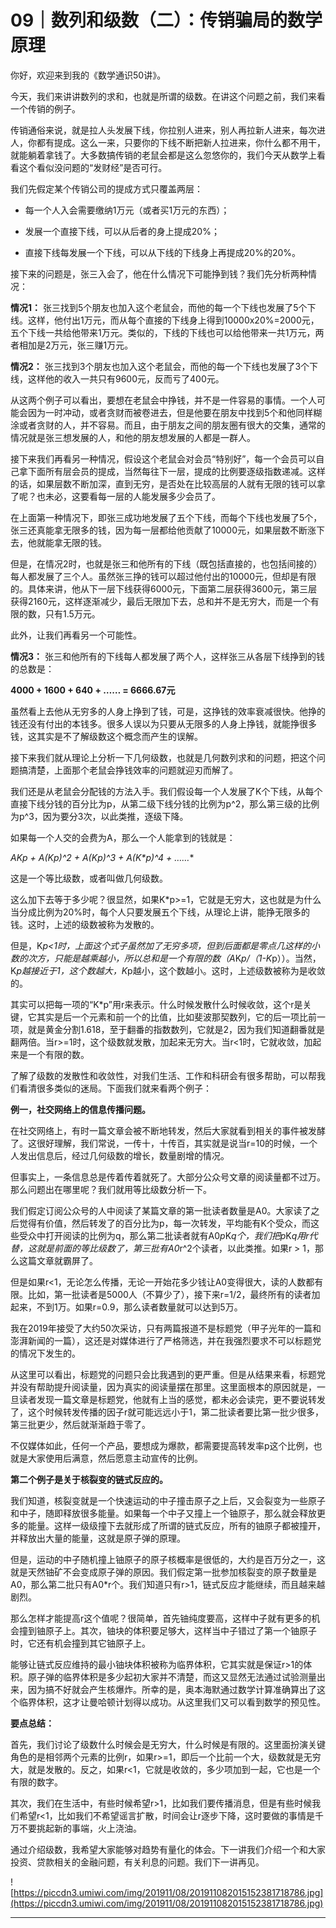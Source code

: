 # 09｜数列和级数（二）：传销骗局的数学原理

你好，欢迎来到我的《数学通识50讲》。

今天，我们来讲讲数列的求和，也就是所谓的级数。在讲这个问题之前，我们来看一个传销的例子。

传销通俗来说，就是拉人头发展下线，你拉别人进来，别人再拉新人进来，每次进人，你都有提成。这么一来，只要你的下线不断把新人拉进来，你什么都不用干，就能躺着拿钱了。大多数搞传销的老鼠会都是这么忽悠你的，我们今天从数学上看看这个看似没问题的“发财经”是否可行。

我们先假定某个传销公司的提成方式只覆盖两层：

* 每一个人入会需要缴纳1万元（或者买1万元的东西）；

* 发展一个直接下线，可以从后者的身上提成20%；

* 直接下线每发展一个下线，可以从下线的下线身上再提成20%的20%。

接下来的问题是，张三入会了，他在什么情况下可能挣到钱？我们先分析两种情况：

 **情况1：** 张三找到5个朋友也加入这个老鼠会，而他的每一个下线也发展了5个下线。这样，他付出1万元，而从每个直接的下线身上得到10000x20%=2000元，五个下线一共给他带来1万元。类似的，下线的下线也可以给他带来一共1万元，两者相加是2万元，张三赚1万元。

 **情况2：** 张三找到3个朋友也加入这个老鼠会，而他的每一个下线也发展了3个下线，这样他的收入一共只有9600元，反而亏了400元。

从这两个例子可以看出，要想在老鼠会中挣钱，并不是一件容易的事情。一个人可能会因为一时冲动，或者贪财而被卷进去，但是他要在朋友中找到5个和他同样糊涂或者贪财的人，并不容易。而且，由于朋友之间的朋友圈有很大的交集，通常的情况就是张三想发展的人，和他的朋友想发展的人都是一群人。

接下来我们再看另一种情况，假设这个老鼠会对会员“特别好”，每一个会员可以自己拿下面所有层会员的提成，当然每往下一层，提成的比例要逐级指数递减。这样的话，如果层数不断加深，直到无穷，是否处在比较高层的人就有无限的钱可以拿了呢？也未必，这要看每一层的人能发展多少会员了。

在上面第一种情况下，即张三成功地发展了五个下线，而每个下线也发展了5个，张三还真能拿无限多的钱，因为每一层都给他贡献了10000元，如果层数不断涨下去，他就能拿无限的钱。

但是，在情况2时，也就是张三和他所有的下线（既包括直接的，也包括间接的）每人都发展了三个人。虽然张三挣的钱可以超过他付出的10000元，但却是有限的。具体来讲，他从下一层下线获得6000元，下面第二层获得3600元，第三层获得2160元，这样逐渐减少，最后无限加下去，总和并不是无穷大，而是一个有限的数，只有1.5万元。

此外，让我们再看另一个可能性。

 **情况3：** 张三和他所有的下线每人都发展了两个人，这样张三从各层下线挣到的钱的总数是：

 **4000 + 1600 + 640 + …… = 6666.67元**

虽然看上去他从无穷多的人身上挣到了钱，可是，这挣钱的效率衰减很快。他挣的钱还没有付出的本钱多。很多人误以为只要从无限多的人身上挣钱，就能挣很多钱，这其实是不了解级数这个概念而产生的误解。

接下来我们就从理论上分析一下几何级数，也就是几何数列求和的问题，把这个问题搞清楚，上面那个老鼠会挣钱效率的问题就迎刃而解了。

我们还是从老鼠会分配钱的方法入手。我们假设每一个人发展了K个下线，从每个直接下线分钱的百分比为p，从第二级下线分钱的比例为p^2，那么第三级的比例为p^3，因为要分3次，以此类推，逐级下降。

如果每一个人交的会费为A，那么一个人能拿到的钱就是：

 **A*K*p + A*(K*p)^2 + A*(K*p)^3 + A*(K*p)^4 + ……**

这是一个等比级数，或者叫做几何级数。

这么加下去等于多少呢？很显然，如果K*p>=1，它就是无穷大，这也就是为什么当分成比例为20%时，每个人只要发展五个下线，从理论上讲，能挣无限多的钱。这时，上述的级数被称为发散的。

但是，K*p<1时，上面这个式子虽然加了无穷多项，但到后面都是零点几这样的小数的次方，只能是越乘越小，所以总和是一个有限的数（A*K*p/（1-K*p））。当然，K*p越接近于1，这个数越大，K*p越小，这个数越小。这时，上述级数被称为是收敛的。

其实可以把每一项的“K*p”用r来表示。什么时候发散什么时候收敛，这个r是关键，它其实是后一个元素和前一个的比值，比如斐波那契数列，它的后一项比前一项，就是黄金分割1.618，至于翻番的指数数列，它就是2，因为我们知道翻番就是翻两倍。当r>=1时，这个级数就发散，加起来无穷大。当r<1时，它就收敛，加起来是一个有限的数。

了解了级数的发散性和收敛性，对我们生活、工作和科研会有很多帮助，可以帮我们看清很多类似的迷局。下面我们就来看两个例子：

 **例一，社交网络上的信息传播问题。**

在社交网络上，有时一篇文章会被不断地转发，然后大家就看到相关的事件被发酵了。这很好理解，我们常说，一传十，十传百，其实就是说当r=10的时候，一个人发出信息后，经过几何级数的增长，数量剧增的情况。

但事实上，一条信息总是传着传着就死了。大部分公众号文章的阅读量都不过万。那么问题出在哪里呢？我们就用等比级数分析一下。

我们假定订阅公众号的人中阅读了某篇文章的第一批读者数量是A0。大家读了之后觉得有价值，然后转发了的百分比为p，每一次转发，平均能有K个受众，而这些受众中打开阅读的比例为q，那么第二批读者就有A0*p*K*q个，我们把p*K*q用r代替，这就是前面的等比级数了，第三批有A0*r^2个读者，以此类推。如果r > 1，那么这篇文章就霸屏了。

但是如果r<1，无论怎么传播，无论一开始花多少钱让A0变得很大，读的人数都有限。比如，第一批读者是5000人（不算少了），接下来r=1/2，最终所有的读者加起来，不到1万。如果r=0.9，那么读者数量就可以达到5万。

我在2019年接受了大约50次采访，只有两篇报道不是标题党（甲子光年的一篇和澎湃新闻的一篇），这还是对媒体进行了严格筛选，并在我强烈要求不可以标题党的情况下发生的。

从这里可以看出，标题党的问题只会比我遇到的更严重。但是从结果来看，标题党并没有帮助提升阅读量，因为真实的阅读量摆在那里。这里面根本的原因就是，一旦读者发现一篇文章是标题党，他就有上当的感觉，都未必会读完，更不要说转发了，这个时候转发传播的因子r就可能远远小于1，第二批读者要比第一批少很多，第三批更少，然后就渐渐趋于零了。

不仅媒体如此，任何一个产品，要想成为爆款，都需要提高转发率p这个比例，也就是大家使用后满意，然后愿意主动宣传的比例。

 **第二个例子是关于核裂变的链式反应的。**

我们知道，核裂变就是一个快速运动的中子撞击原子之上后，又会裂变为一些原子和中子，随即释放很多能量。如果每一个中子又撞上一个铀原子，那么就会释放更多的能量。这样一级级撞下去就形成了所谓的链式反应，所有的铀原子都被撞开，并释放出大量的能量，这就是原子弹的原理。

但是，运动的中子随机撞上铀原子的原子核概率是很低的，大约是百万分之一，这就是天然铀矿不会变成原子弹的原因。我们假定第一批参加核裂变的原子数量是A0，那么第二批只有A0*r个。我们知道只有r>1，链式反应才能继续，而且越来越剧烈。

那么怎样才能提高r这个值呢？很简单，首先铀纯度要高，这样中子就有更多的机会撞到铀原子上。其次，铀块的体积要足够大，这样当中子错过了第一个铀原子时，它还有机会撞到其它铀原子上。

能够让链式反应维持的最小铀块体积被称为临界体积，它其实就是保证r>1的体积。原子弹的临界体积是多少起初大家并不清楚，而这又显然无法通过试验测量出来，因为搞不好就会产生核爆炸。所幸的是，奥本海默通过数学计算准确算出了这个临界体积，这才让曼哈顿计划得以成功。从这里我们又可以看到数学的预见性。

 **要点总结：**

首先，我们讨论了级数什么时候会是无穷大，什么时候是有限的。这里面扮演关键角色的是相邻两个元素的比例r，如果r>=1，即后一个比前一个大，级数就是无穷大，就是发散的。反之，如果r<1，它就是收敛的，多少项加到一起，它也是一个有限的数字。

其次，我们在生活中，有些时候希望r>1，比如我们要传播消息，但是有些时候我们希望r<1，比如我们不希望谣言扩散，时间会让r逐步下降，这时要做的事情是千万不要挑起新的事端，火上浇油。

通过介绍级数，我希望大家能够对趋势有量化的体会。下一讲我们介绍一个和大家投资、贷款相关的金融问题，有关利息的问题。我们下一讲再见。

![https://piccdn3.umiwi.com/img/201911/08/201911082015152381718786.jpg](https://piccdn3.umiwi.com/img/201911/08/201911082015152381718786.jpg)

---
